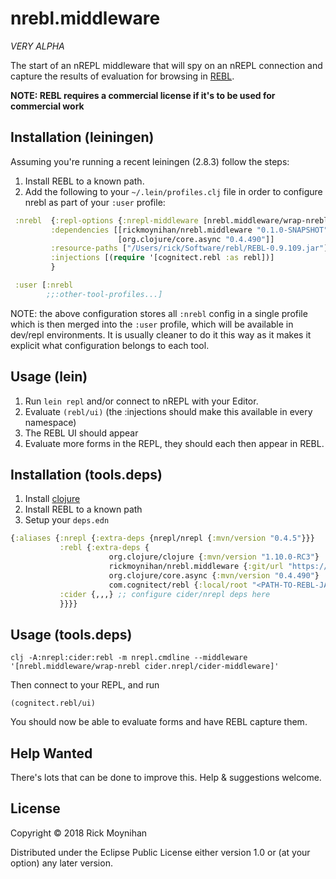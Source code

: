 # nrebl.middleware

*VERY ALPHA*

The start of an nREPL middleware that will spy on an nREPL connection
and capture the results of evaluation for browsing in
[REBL](https://github.com/cognitect-labs/REBL-distro).

**NOTE: REBL requires a commercial license if it's to be used for commercial work**

## Installation (leiningen)

Assuming you're running a recent leiningen (2.8.3) follow the steps:

1. Install REBL to a known path.
2. Add the following to your `~/.lein/profiles.clj` file in order to configure nrebl as part of your `:user` profile:

```clojure
 :nrebl  {:repl-options {:nrepl-middleware [nrebl.middleware/wrap-nrebl]}
         :dependencies [[rickmoynihan/nrebl.middleware "0.1.0-SNAPSHOT"] ;; set this to the latest nrebl version
                        [org.clojure/core.async "0.4.490"]]
         :resource-paths ["/Users/rick/Software/rebl/REBL-0.9.109.jar"] ;; set this to where your REBL jar is installed
         :injections [(require '[cognitect.rebl :as rebl])]
         }

 :user [:nrebl
        ;;:other-tool-profiles...]
```

NOTE: the above configuration stores all `:nrebl` config in a single profile which is then merged into the `:user` profile, which will be available in dev/repl environments.  It is usually cleaner to do it this way as it makes it explicit what configuration belongs to each tool.

## Usage (lein)

1. Run `lein repl` and/or connect to  nREPL with your Editor.
2. Evaluate `(rebl/ui)` (the :injections should make this available in every namespace)
3. The REBL UI should appear
4. Evaluate more forms in the REPL, they should each then appear in REBL.

## Installation (tools.deps)

1. Install [clojure](https://clojure.org/)
2. Install REBL to a known path
3. Setup your `deps.edn`

```clojure
{:aliases {:nrepl {:extra-deps {nrepl/nrepl {:mvn/version "0.4.5"}}}
           :rebl {:extra-deps {
	                  org.clojure/clojure {:mvn/version "1.10.0-RC3"}
                      rickmoynihan/nrebl.middleware {:git/url "https://github.com/rickmoynihan/dev.middleware", :sha "6f37f09fef0df14b855b443838f7dcc0ff6fd1d1"}
                      org.clojure/core.async {:mvn/version "0.4.490"}
     	              com.cognitect/rebl {:local/root "<PATH-TO-REBL-JAR>/REBL-0.9.108/REBL-0.9.108.jar"}}}
           :cider {,,,} ;; configure cider/nrepl deps here
           }}}}
```

## Usage (tools.deps)

```
clj -A:nrepl:cider:rebl -m nrepl.cmdline --middleware '[nrebl.middleware/wrap-nrebl cider.nrepl/cider-middleware]'
```

Then connect to your REPL, and run

```
(cognitect.rebl/ui)
```

You should now be able to evaluate forms and have REBL capture them.

## Help Wanted

There's lots that can be done to improve this.  Help & suggestions welcome.

## License

Copyright © 2018 Rick Moynihan

Distributed under the Eclipse Public License either version 1.0 or (at
your option) any later version.
